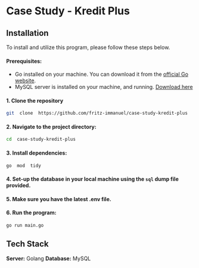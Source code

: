 # Case Study - Kredit Plus

## Installation
To install and utilize this program, please follow these steps below.

#### Prerequisites:
- Go installed on your machine. You can download it from the [official Go website](https://go.dev/dl/).
- MySQL server is installed on your machine, and running. [Download here](https://dev.mysql.com/downloads/mysql/)
  

#### 1. Clone the repository
```bash
git  clone  https://github.com/fritz-immanuel/case-study-kredit-plus
```

#### 2. Navigate to the project directory:
```bash
cd  case-study-kredit-plus
```

#### 3. Install dependencies:
```bash
go  mod  tidy
```

#### 4. Set-up the database in your local machine using the `sql` dump file provided.
#### 5. Make sure you have the latest .env file.
#### 6. Run the program:
```bash
go run main.go
```

## Tech Stack
**Server:** Golang
**Database:** MySQL
